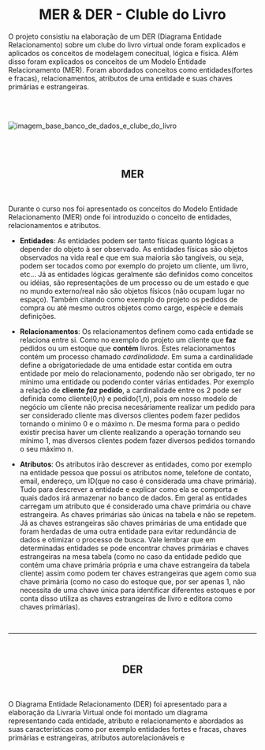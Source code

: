 <h1 align="center"> MER & DER - Cluble do Livro </h1> 
O projeto consistiu na elaboração de um DER (Diagrama Entidade Relacionamento) sobre um clube do livro virtual onde foram explicados e aplicados os conceitos de modelagem conecitual, lógica e física. Além disso foram explicados os conceitos de um Modelo Entidade Relacionamento (MER). Foram abordados conceitos como entidades(fortes e fracas), relacionamentos, atributos de uma entidade e suas chaves primárias e estrangeiras. 

<br><br>
 
![imagem_base_banco_de_dados_e_clube_do_livro](https://github.com/FelipeRFN/DER-Clube-do-Livro---Alura/assets/117915374/d0b05d31-f508-4058-83d2-b4831d5af45c)

<br><br>

<h2 align="center"> MER </h2>
<br>

Durante o curso nos foi apresentado os conceitos do Modelo Entidade Relacionamento (MER) onde foi introduzido o conceito de entidades, relacionamentos e atributos.
<br>
* __Entidades__: As entidades podem ser tanto físicas quanto lógicas a depender do objeto à ser observado. As entidades físicas são objetos observados na vida real e que em sua maioria são tangíveis, ou seja, podem ser tocados como por exemplo do projeto um cliente, um livro, etc... Já as entidades lógicas geralmente são definidos como conceitos ou idéias, são representações de um processo ou de um estado e que no mundo externo/real não são objetos físicos (não ocupam lugar no espaço). Também citando como exemplo do projeto os pedidos de compra ou até mesmo outros objetos como cargo, espécie e demais definições.

* __Relacionamentos__: Os relacionamentos definem como cada entidade se relaciona entre si. Como no exemplo do projeto um cliente que **faz** pedidos ou um estoque que **contém** livros. Estes relacionamentos contém um processo chamado _cardinalidade_. Em suma a cardinalidade define a obrigatoriedade de uma entidade estar contida em outra entidade por meio do relacionamento, podendo não ser obrigado, ter no mínimo uma entidade ou podendo conter várias entidades. Por exemplo a relação de **cliente _faz_ pedido**, a cardinalidade entre os 2 pode ser definida como cliente(0,n) e pedido(1,n), pois em nosso modelo de negócio um cliente não precisa necesáriamente realizar um pedido para ser considerado cliente mas diversos clientes podem fazer pedidos tornando o mínimo 0 e o máximo n. De mesma forma para o pedido existir precisa haver um cliente realizando a operação tornando seu mínimo 1, mas diversos clientes podem fazer diversos pedidos tornando o seu máximo n.

* __Atributos__: Os atributos irão descrever as entidades, como por exemplo na entidade pessoa que possui os atributos nome, telefone de contato, email, endereço, um ID(que no caso é considerada uma chave primária). Tudo para descrever a entidade e explicar como ela se comporta e quais dados irá armazenar no banco de dados. Em geral as entidades carregam um atributo que é considerado uma chave primária ou chave estrangeira. As chaves primárias são únicas na tabela e não se repetem. Já as chaves estrangeiras são chaves primárias de uma entidade que foram herdadas de uma outra entidade para evitar redundância de dados e otimizar o processo de busca. Vale lembrar que em determinadas entidades se pode encontrar chaves primárias e chaves estrangeiras na mesa tabela (como no caso da entidade pedido que contém uma chave primária própria e uma chave estrangeira da tabela cliente) assim como podem ter chaves estrangeiras que agem como sua chave primária (como no caso do estoque que, por ser apenas 1, não necessita de uma chave única para identificar diferentes estoques e por conta disso utiliza as chaves estrangeiras de livro e editora como chaves primárias).

<br>

---------------------------------------------------------------------------------------------------------------------------------------------------------------------------------------------------------------------------------------------------------------------------------

<br>

<h2 align="center"> DER </h2>
<br>

O Diagrama Entidade Relacionamento (DER) foi apresentado para a elaboração da Livraria Virtual onde foi montado um diagrama representando cada entidade, atributo e relacionamento e abordados as suas características como por exemplo entidades fortes e fracas, chaves primárias e estrangeiras, atributos autorelacionáveis e 


